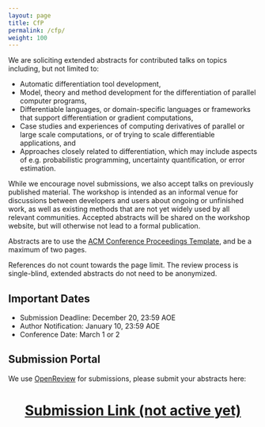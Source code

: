 ```yaml
---
layout: page
title: CfP
permalink: /cfp/
weight: 100
---
```


We are soliciting extended abstracts for contributed talks on topics including, but not limited to:

* Automatic differentiation tool development,
* Model, theory and method development for the differentiation of parallel computer programs,
* Differentiable languages, or domain-specific languages or frameworks that support differentiation or gradient computations,
* Case studies and experiences of computing derivatives of parallel or large scale computations, or of trying to scale differentiable applications, and
* Approaches closely related to differentiation, which may include aspects of e.g. probabilistic programming, uncertainty quantification, or error estimation.

While we encourage novel submissions, we also accept talks on previously published material. The workshop is intended as an informal venue for discussions between developers and users about ongoing or unfinished work, as well as existing methods that are not yet widely used by all relevant communities. Accepted abstracts will be shared on the workshop website, but will otherwise not lead to a formal publication.

Abstracts are to use the [ACM Conference Proceedings Template](https://www.overleaf.com/latex/templates/acm-conference-proceedings-primary-article-template/wbvnghjbzwpc), and be a maximum of two pages.

References do not count towards the page limit. The review process is single-blind, extended abstracts do not need to be anonymized.

## Important Dates

* Submission Deadline: December 20, 23:59 AOE
* Author Notification: January 10, 23:59 AOE
* Conference Date: March 1 or 2

## Submission Portal

We use [OpenReview](https://openreview.net) for submissions, please submit your abstracts here:

<h1 align='center'>
  <a href="https://openreview.net">Submission Link (not active yet)</a>
</h1>
